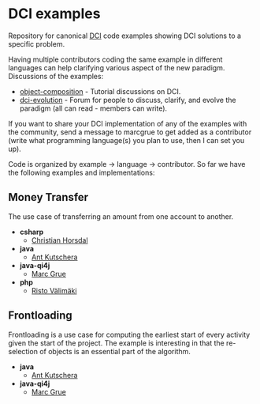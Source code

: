 # DCI examples

Repository for canonical [DCI](http://en.wikipedia.org/wiki/Data,_Context,_and_Interaction) code examples showing DCI solutions to a specific problem. 

Having multiple contributors coding the same example in different languages can help clarifying various aspect of the new paradigm. Discussions of the examples:

* [object-composition](http://groups.google.com/group/object-composition/topics?hl=en) - Tutorial discussions on DCI.
* [dci-evolution](http://groups.google.com/group/dci-evolution/topics?hl=en) - Forum for people to discuss, clarify, and evolve the paradigm (all can read - members can write).

If you want to share your DCI implementation of any of the examples with the community, send a message to marcgrue to get added as a contributor (write what programming language(s) you plan to use, then I can set you up).

Code is organized by example -> language -> contributor. So far we have the following examples and implementations:

## Money Transfer

The use case of transferring an amount from one account to another.

* **csharp**
   * [Christian Horsdal](https://github.com/DCI/dci-examples/tree/master/moneytransfer/csharp/christian-horsdal)
* **java**
   * [Ant Kutschera](https://github.com/DCI/dci-examples/tree/master/moneytransfer/java/ant-kutschera)
* **java-qi4j**
   * [Marc Grue](https://github.com/DCI/dci-examples/tree/master/moneytransfer/java-qi4j/marc-grue)
* **php**
   * [Risto Välimäki](https://github.com/DCI/dci-examples/tree/master/moneytransfer/php/risto-valimaki)


## Frontloading

Frontloading is a use case for computing the earliest start of every activity given the start of the project. The example is interesting in that the re-selection of objects is an essential part of the algorithm.   

* **java**
   * [Ant Kutschera](https://github.com/DCI/dci-examples/tree/master/frontloading/java/ant-kutschera)
* **java-qi4j**
   * [Marc Grue](https://github.com/DCI/dci-examples/tree/master/frontloading/java-qi4j/marc-grue)